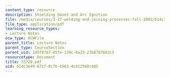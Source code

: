 ```yaml
---
content_type: resource
description: Shielding Gases and Arc Ignition
file: /media/courses/3-37-welding-and-joining-processes-fall-2002/614c3e49671f8c7bb5634c412568c485_33720.pdf
file_type: application/pdf
learning_resource_types:
- Lecture Notes
ocw_type: OCWFile
parent_title: Lecture Notes
parent_type: CourseSection
parent_uid: 1d5f87b7-05fe-139c-6a23-27b8707042c3
resourcetype: Document
title: 33720.pdf
uid: 614c3e49-671f-8c7b-b563-4c412568c485
---
```

